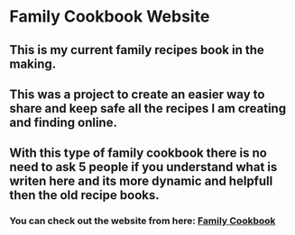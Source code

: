 # Family Cookbook Website


## This is my current family recipes book in the making. 

## This was a project to create an easier way to share and keep safe all the recipes I am creating and finding online. 
## With this type of family cookbook there is no need to ask 5 people if you understand what is writen here and its more dynamic and helpfull then the old recipe books.

### You can check out the website from here: [Family Cookbook](https://c-family-cookbook.vercel.app)

